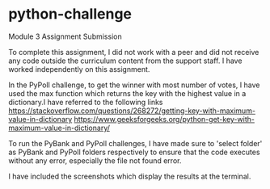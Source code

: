 # python-challenge
Module 3 Assignment Submission

To complete this assignment, I did not work with a peer and did not receive any code outside the curriculum content from the support staff.
I have worked independently on this assignment.


In the PyPoll challenge, to get the winner with most number of votes, I have used the max function which returns the key with the highest value in a dictionary.I have referred to the following links
https://stackoverflow.com/questions/268272/getting-key-with-maximum-value-in-dictionary
https://www.geeksforgeeks.org/python-get-key-with-maximum-value-in-dictionary/


To run the PyBank and PyPoll challenges, I have made sure to 'select folder' as PyBank and PyPoll folders respectively to ensure  that the code executes without any error, especially the file not found error.

I have included the screenshots which display the results at the terminal.

